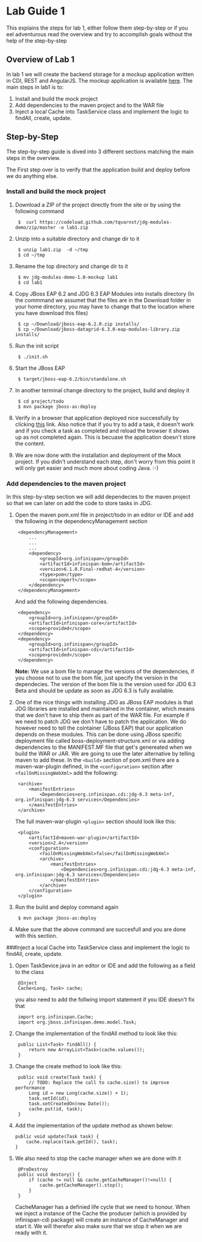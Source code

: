 # Lab Guide 1
This explains the steps for lab 1, either follow them step-by-step or if you eel adventurous read the overview and try to accomplish goals without the help of the step-by-step

## Overview of Lab 1
In lab 1 we will create the backend storage for a mockup application written in CDI, REST and AngularJS. The mockup application is available [here](https://github.com/tqvarnst/jdg-modules-demo/tree/1.0-mockup). The main steps in lab1 is to:

1. Install and build the mock project
2. Add dependencies to the maven project and to the WAR file
3. Inject a local Cache into TaskService class and implement the logic to findAll, create, update. 


## Step-by-Step
The step-by-step guide is dived into 3 different sections matching the main steps in the overview.

The First step over is to verify that the application build and deploy before we do anything else.

### Install and build the mock project

1. Download a ZIP of the project directly from the site or by using the following command

        $  curl https://codeload.github.com/tqvarnst/jdg-modules-demo/zip/master -o lab1.zip

2. Unzip into a suitable directory and change dir to it
        
        $ unzip lab1.zip  -d ~/tmp
        $ cd ~/tmp
       
3. Rename the top directory and change dir to it
        
        $ mv jdg-modules-demo-1.0-mockup lab1
        $ cd lab1
     
4. Copy JBoss EAP 6.2 and JDG 6.3 EAP Modules into installs directory (In the commmand we assumet that the files are in the Download folder in your home directory, you may have to change that to the location where you have download this files)

		$ cp ~/Download/jboss-eap-6.2.0.zip installs/
		$ cp ~/Download/jboss-datagrid-6.3.0-eap-modules-library.zip installs/
		
5. Run the init script

        $ ./init.sh
        
6. Start the JBoss EAP

		$ target/jboss-eap-6.2/bin/standalone.sh
		
7. In another terminal change directory to the project, build and deploy it

        $ cd project/todo
        $ mvn package jboss-as:deploy
8. Verify in a browser that application deployed nice successfully by clicking [this](http://localhost:8080/todo) link. Also notice that if you try to add a task, it doesn't work and if you check a task as completed and reload the browser it shows up as not completed again. This is becuase the application doesn't store the content. 


9. We are now done with the installation and deployment of the Mock project. If you didn't understand each step, don't worry from this point it will only get easier and much more about coding Java. :-) 


### Add dependencies to the maven project
In this step-by-step section we will add dependecies to the maven project so that we can later on add the code to store tasks in JDG. 

1. Open the maven pom.xml file in project/todo in an editor or IDE and add the following in the dependencyManagement section

		<dependencyManagement>
			...
			...
			...
			<dependency>
				<groupId>org.infinispan</groupId>
				<artifactId>infinispan-bom</artifactId>
				<version>6.1.0.Final-redhat-4</version>
				<type>pom</type>
				<scope>import</scope>
			</dependency>
		</dependencyManagement>

	And add the following dependencies.

		<dependency>
			<groupId>org.infinispan</groupId>
			<artifactId>infinispan-core</artifactId>
			<scope>provided</scope>
		</dependency>
		<dependency>
			<groupId>org.infinispan</groupId>
			<artifactId>infinispan-cdi</artifactId>
			<scope>provided</scope>
		</dependency>
		
	**Note:** We use a bom file to manage the versions of the dependencies, if you choose not to use the bom file, just specify the version in the dependecies. The version of the bom file is the version used for JDG 6.3 Beta and should be update as soon as JDG 6.3 is fully available.

2. One of the nice things with installing JDG as JBoss EAP modules is that JDG libraries are installed and maintained in the container, which means that we don't have to ship them as part of the WAR file. For example if we need to patch JDG we don't have to patch the application. We do however need to tell the cointainer (JBoss EAP) that our application depends on these modules. This can be done using JBoss specific deployment file called boss-deployment-structure.xml or via adding dependencies to the MANIFEST.MF file that get's genereated when we build the WAR or JAR. We are going to use the later alternative by telling maven to add these. In the ```<build>``` section of pom.xml there are a maven-war-plugin defined, in the ```<configuration>``` section after ```<failOnMissingWebXml>``` add the following:

        <archive>
			<manifestEntries>
				<Dependencies>org.infinispan.cdi:jdg-6.3 meta-inf, org.infinispan:jdg-6.3 services</Dependencies>
			</manifestEntries>
		</archive>

	The full maven-war-plugin ```<plugin>``` section should look like this:

		<plugin>
			<artifactId>maven-war-plugin</artifactId>
			<version>2.4</version>
			<configuration>
				<failOnMissingWebXml>false</failOnMissingWebXml>
				<archive>
					<manifestEntries>
						<Dependencies>org.infinispan.cdi:jdg-6.3 meta-inf, org.infinispan:jdg-6.3 services</Dependencies>
					</manifestEntries>
				</archive>
			</configuration>
		</plugin>

3. Run the build and deploy command again

		$ mvn package jboss-as:deploy
		
4. Make sure that the above command are succesfull and you are done with this section.

###Inject a local Cache into TaskService class and implement the logic to findAll, create, update. 

1. Open TaskSevice.java in an editor or IDE and add the following as a field 
to the class

		@Inject
		Cache<Long, Task> cache;
		
	you also need to add the follwing import statement if you IDE doesn't fix that
	
		import org.infinispan.Cache;
		import org.jboss.infinispan.demo.model.Task;
		
2. Change the implementation of the findAll method to look like this:

		public List<Task> findAll() {
			return new ArrayList<Task>(cache.values());
		}
		
3. Change the create method to look like this:

		public void create(Task task) {
			// TODO: Replace the call to cache.size() to improve performance
			Long id = new Long(cache.size() + 1);
			task.setId(id);
			task.setCreatedOn(new Date());
			cache.put(id, task);
		}

4.	Add the implementation of the update method as shown below:

		public void update(Task task) {
			cache.replace(task.getId(), task);
		}

5. We also need to stop the cache manager when we are done with it
		
		@PreDestroy
		public void destory() {
			if (cache != null && cache.getCacheManager()!=null) {
				cache.getCacheManager().stop();
			}
		}

	CacheManager has a definied life cycle that we need to honour. When we inject a instance of the Cache the producer (which is provided by infinispan-cdi package) will create an instance of CacheManager and start it. We will therefor also make sure that we stop it when we are ready with it.

	

         
        
		
